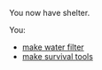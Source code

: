 You now have shelter.

You:
- [make water filter](../bad-ending/gettingwater.md)
- [make survival tools](../bad-ending/maketools.md)